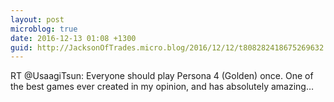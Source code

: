 ```yaml
---
layout: post
microblog: true
date: 2016-12-13 01:08 +1300
guid: http://JacksonOfTrades.micro.blog/2016/12/12/t808282418675269632.html
---
```

RT @UsaagiTsun: Everyone should play Persona 4 (Golden) once. One of the best games ever created in my opinion, and has absolutely amazing…
